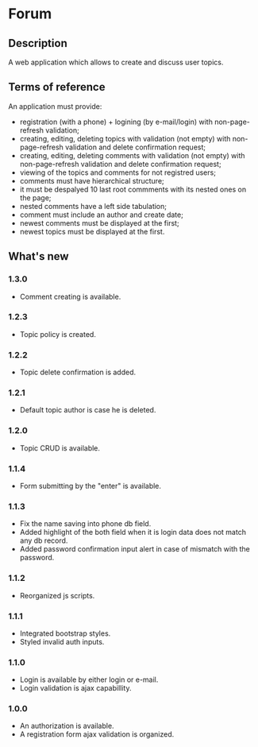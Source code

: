 # Forum

## Description
A web application which allows to create and discuss user topics.

## Terms of reference
An application must provide:
- registration (with a phone) + logining (by e-mail/login) with non-page-refresh validation;
- creating, editing, deleting topics with validation (not empty) with non-page-refresh validation and delete confirmation request;
- creating, editing, deleting comments with validation (not empty) with non-page-refresh validation and delete confirmation request;
- viewing of the topics and comments for not registred users;
- comments must have hierarchical structure;
- it must be despalyed 10 last root commments with its nested ones on the page;
- nested comments have a left side tabulation;
- comment must include an author and create date;
- newest comments must be displayed at the first;
- newest topics must be displayed at the first.

## What's new

### 1.3.0
- Comment creating is available.

### 1.2.3
- Topic policy is created.

### 1.2.2
- Topic delete confirmation is added.

### 1.2.1
- Default topic author is case he is deleted.

### 1.2.0
- Topic CRUD is available.

### 1.1.4
- Form submitting by the "enter" is available.

### 1.1.3
- Fix the name saving into phone db field.
- Added highlight of the both field when it is login data does not match any db record.
- Added password confirmation input alert in case of mismatch with the password.

### 1.1.2
- Reorganized js scripts.

### 1.1.1
- Integrated bootstrap styles.
- Styled invalid auth inputs.

### 1.1.0
- Login is available by either login or e-mail.
- Login validation is ajax capabillity.

### 1.0.0
- An authorization is available.
- A registration form ajax validation is organized.